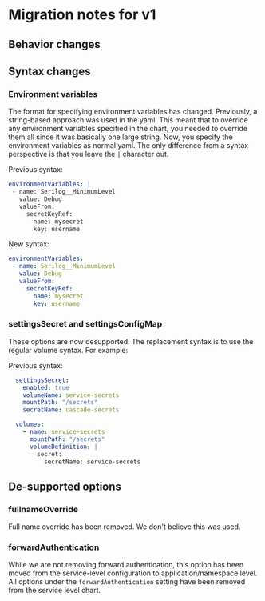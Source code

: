 # Migration notes for v1

## Behavior changes

## Syntax changes

### Environment variables

The format for specifying environment variables has changed. Previously, a string-based approach was used in the yaml. This meant that to override any environment variables specified in the chart, you needed to override them all since it was basically one large string. Now, you specify the environment variables as normal yaml. The only difference from a syntax perspective is that you leave the `|` character out.

Previous syntax:
``` yaml
environmentVariables: |
 - name: Serilog__MinimumLevel
   value: Debug
   valueFrom:
     secretKeyRef:
       name: mysecret
       key: username

```

New syntax:

``` yaml
environmentVariables:
 - name: Serilog__MinimumLevel
   value: Debug
   valueFrom:
     secretKeyRef:
       name: mysecret
       key: username

```


### settingsSecret and settingsConfigMap

These options are now desupported. The replacement syntax is to use the regular volume syntax. For example:

Previous syntax:
``` yaml
  settingsSecret:
    enabled: true
    volumeName: service-secrets
    mountPath: "/secrets"
    secretName: cascade-secrets

```

``` yaml
  volumes:
    - name: service-secrets
      mountPath: "/secrets"
      volumeDefinition: |
        secret:
          secretName: service-secrets
```

## De-supported options

### fullnameOverride
Full name override has been removed. We don't believe this was used.

### forwardAuthentication

While we are not removing forward authentication, this option has been moved from the service-level configuration to application/namespace level. All options under the `forwardAuthentication` setting have been removed from the service level chart.
